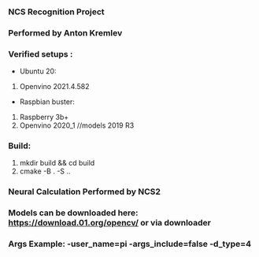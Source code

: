 
### NCS Recognition Project
### Performed by Anton Kremlev
### Verified setups : 
* Ubuntu 20: 
1) Openvino 2021.4.582
* Raspbian buster:
1) Raspberry 3b+
2) Openvino 2020_1 //models 2019 R3
### Build:
1) mkdir build && cd build
2) cmake -B . -S ..
### Neural Calculation Performed by NCS2
### Models can be downloaded here: https://download.01.org/opencv/ or via downloader
### Args Example: -user_name=pi -args_include=false -d_type=4
